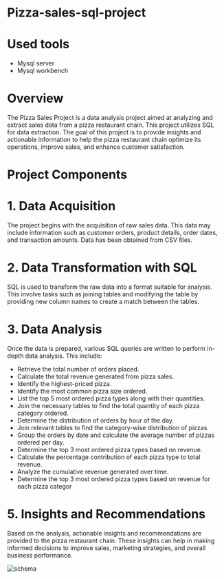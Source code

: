 # Pizza-sales-sql-project

# Used tools
* Mysql server 
* Mysql workbench

# Overview
The Pizza Sales Project is a data analysis project aimed at analyzing and extract sales data from a pizza restaurant chain. This project utilizes SQL for data extraction. The goal of this project is to provide insights and actionable information to help the pizza restaurant chain optimize its operations, improve sales, and enhance customer satisfaction.

# Project Components

# 1. Data Acquisition
The project begins with the acquisition of raw sales data. This data may include information such as customer orders, product details, order dates, and transaction amounts. Data has been obtained from CSV files.

# 2. Data Transformation with SQL
SQL is used to transform the raw data into a format suitable for analysis. This involve tasks such as joining tables and modifying the table by providing new column names to create a match between the tables.

# 3. Data Analysis
Once the data is prepared, various SQL queries are written to perform in-depth data analysis. This include:


- Retrieve the total number of orders placed.
- Calculate the total revenue generated from pizza sales.
- Identify the highest-priced pizza.
- Identify the most common pizza size ordered.
- List the top 5 most ordered pizza types along with their quantities.
- Join the necessary tables to find the total quantity of each pizza category ordered.
- Determine the distribution of orders by hour of the day.
- Join relevant tables to find the category-wise distribution of pizzas.
- Group the orders by date and calculate the average number of pizzas ordered per day.
- Determine the top 3 most ordered pizza types based on revenue.
- Calculate the percentage contribution of each pizza type to total revenue.
- Analyze the cumulative revenue generated over time.
- Determine the top 3 most ordered pizza types based on revenue for each pizza categor

# 5. Insights and Recommendations
Based on the analysis, actionable insights and recommendations are provided to the pizza restaurant chain. These insights can help in making informed decisions to improve sales, marketing strategies, and overall business performance.



![schema](https://github.com/niltut/sql-project/assets/167008575/f97b2577-6bf4-4ee1-bace-32675f121968)
